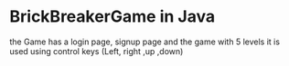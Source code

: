 # BrickBreakerGame in Java
the Game has a login page, signup page and the game with 5 levels it is used using control keys (Left, right ,up ,down)
